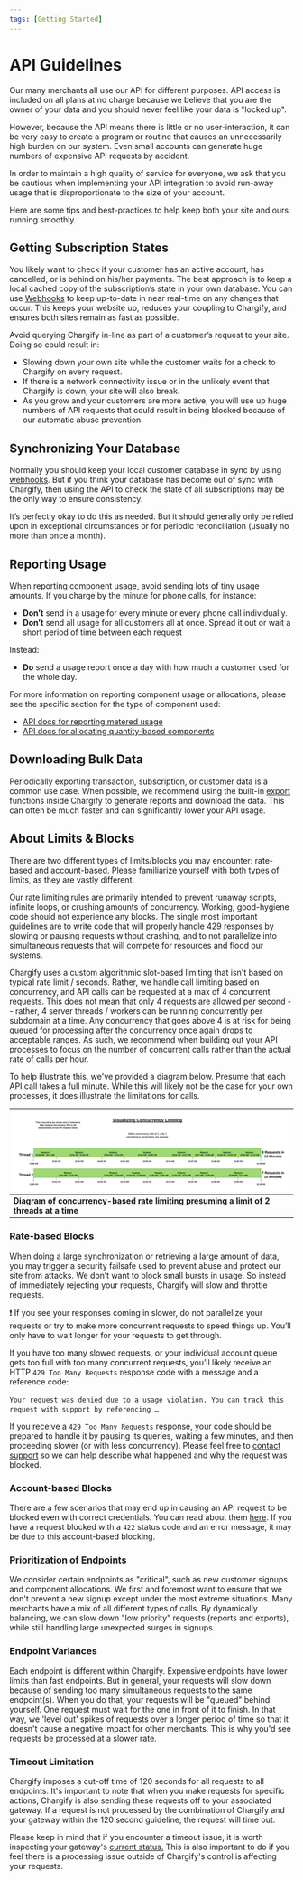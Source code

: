 ```yaml
---
tags: [Getting Started]
---
```


# API Guidelines

Our many merchants all use our API for different purposes. API access is included on all plans at no charge because we believe that you are the owner of your data and you should never feel like your data is "locked up".

However, because the API means there is little or no user-interaction, it can be very easy to create a program or routine that causes an unnecessarily high burden on our system. Even small accounts can generate huge numbers of expensive API requests by accident.

In order to maintain a high quality of service for everyone, we ask that you be cautious when implementing your API integration to avoid run-away usage that is disproportionate to the size of your account.

Here are some tips and best-practices to help keep both your site and ours running smoothly.

## Getting Subscription States

You likely want to check if your customer has an active account, has cancelled, or is behind on his/her payments. The best approach is to keep a local cached copy of the subscription’s state in your own database. You can use [Webhooks](../../reference/Chargify-API.v1.yaml/paths/~1endpoints.json/post) to keep up-to-date in near real-time on any changes that occur. This keeps your website up, reduces your coupling to Chargify, and ensures both sites remain as fast as possible.

Avoid querying Chargify in-line as part of a customer’s request to your site. Doing so could result in:

+ Slowing down your own site while the customer waits for a check to Chargify on every request.
+ If there is a network connectivity issue or in the unlikely event that Chargify is down, your site will also break.
+ As you grow and your customers are more active, you will use up huge numbers of API requests that could result in being blocked because of our automatic abuse prevention.

## Synchronizing Your Database

Normally you should keep your local customer database in sync by using [webhooks](../../reference/Chargify-API.v1.yaml/paths/~1endpoints.json/post). But if you think your database has become out of sync with Chargify, then using the API to check the state of all subscriptions may be the only way to ensure consistency.

It’s perfectly okay to do this as needed. But it should generally only be relied upon in exceptional circumstances or for periodic reconciliation (usually no more than once a month).

## Reporting Usage

When reporting component usage, avoid sending lots of tiny usage amounts. If you charge by the minute for phone calls, for instance:

+ **Don’t** send in a usage for every minute or every phone call individually.
+ **Don’t** send all usage for all customers all at once. Spread it out or wait a short period of time between each request

Instead:

+ **Do** send a usage report once a day with how much a customer used for the whole day.

For more information on reporting component usage or allocations, please see the specific section for the type of component used:

+ [API docs for reporting metered usage](../../reference/Chargify-API.v1.yaml/paths/~1subscriptions~1%7Bsubscription_id%7D~1components~1%7Bcomponent_id%7D~1usages.json/post)
+ [API docs for allocating quantity-based components](../../reference/Chargify-API.v1.yaml/paths/~1subscriptions~1%7Bsubscription_id%7D~1components~1%7Bcomponent_id%7D~1allocations.json/post)

## Downloading Bulk Data

Periodically exporting transaction, subscription, or customer data is a common use case. When possible, we recommend using the built-in [export](https://help.chargify.com/reports/exporting-data.html) functions inside Chargify to generate reports and download the data. This can often be much faster and can significantly lower your API usage.

## About Limits & Blocks

There are two different types of limits/blocks you may encounter: rate-based and account-based. Please familiarize yourself with both types of limits, as they are vastly different.

Our rate limiting rules are primarily intended to prevent runaway scripts, infinite loops, or crushing amounts of concurrency. Working, good-hygiene code should not experience any blocks. The single most important guidelines are to write code that will properly handle 429 responses by slowing or pausing requests without crashing, and to not parallelize into simultaneous requests that will compete for resources and flood our systems.

Chargify uses a custom algorithmic slot-based limiting that isn't based on typical rate limit / seconds. Rather, we handle call limiting based on concurrency, and API calls can be requested at a max of 4 concurrent requests. This does not mean that only 4 requests are allowed per second -- rather, 4 server threads / workers can be running concurrently per subdomain at a time. Any concurrency that goes above 4 is at risk for being queued for processing after the concurrency once again drops to acceptable ranges. As such, we recommend when building out your API processes to focus on the number of concurrent calls rather than the actual rate of calls per hour.

To help illustrate this, we've provided a diagram below. Presume that each API call takes a full minute. While this will likely not be the case for your own processes, it does illustrate the limitations for calls.

| ![Concurrency Graphic](../../assets/images/docs/getting-started/API-Guidelines.md/concurrency_graphic.png) |
| -- |
| **Diagram of concurrency-based rate limiting presuming a limit of 2 threads at a time** |

### Rate-based Blocks

When doing a large synchronization or retrieving a large amount of data, you may trigger a security failsafe used to prevent abuse and protect our site from attacks. We don’t want to block small bursts in usage. So instead of immediately rejecting your requests, Chargify will slow and throttle requests.

❗️ If you see your responses coming in slower, do not parallelize your requests or try to make more concurrent requests to speed things up. You’ll only have to wait longer for your requests to get through.

If you have too many slowed requests, or your individual account queue gets too full with too many concurrent requests, you’ll likely receive an HTTP `429 Too Many Requests` response code with a message and a reference code:

`Your request was denied due to a usage violation. You can track this request with support by referencing …`

If you receive a `429 Too Many Requests` response, your code should be prepared to handle it by pausing its queries, waiting a few minutes, and then proceeding slower (or with less concurrency). Please feel free to [contact support](https://chargify.zendesk.com/hc/en-us/requests/new) so we can help describe what happened and why the request was blocked.

### Account-based Blocks

There are a few scenarios that may end up in causing an API request to be blocked even with correct credentials. You can read about them [here](../../reference/Chargify-API.v1.yaml#api-access-limitations). If you have a request blocked with a `422` status code and an error message, it may be due to this account-based blocking.


### Prioritization of Endpoints

We consider certain endpoints as "critical", such as new customer signups and component allocations.  We first and foremost want to ensure that we don't prevent a new signup except under the most extreme situations.  Many merchants have a mix of all different types of calls.  By dynamically balancing, we can slow down "low priority" requests (reports and exports), while still handling large unexpected surges in signups.

### Endpoint Variances

Each endpoint is different within Chargify. Expensive endpoints have lower limits than fast endpoints. But in general, your requests will slow down because of sending too many simultaneous requests to the same endpoint(s). When you do that, your requests will be "queued" behind yourself. One request must wait for the one in front of it to finish. In that way, we 'level out' spikes of requests over a longer period of time so that it doesn't cause a negative impact for other merchants. This is why you'd see requests be processed at a slower rate.

### Timeout Limitation

Chargify imposes a cut-off time of 120 seconds for all requests to all endpoints. It's important to note that when you make requests for specific actions, Chargify is also sending these requests off to your associated gateway. If a request is not processed by the combination of Chargify and your gateway within the 120 second guideline, the request will time out. 

Please keep in mind that if you encounter a timeout issue, it is worth inspecting your gateway's [current status.](https://help.chargify.com/payment-gateways/gateway-documentation.html) This is also important to do if you feel there is a processing issue outside of Chargify's control is affecting your requests. 

